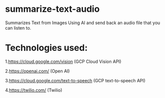 # summarize-text-audio
Summarizes Text from Images Using AI and send back an audio file that you can listen to.

# Technologies used:
1.https://cloud.google.com/vision  (GCP Cloud Vision API)

2.https://openai.com/  (Open AI)

3.https://cloud.google.com/text-to-speech  (GCP text-to-speech API)

4.https://twilio.com/  (Twilio)
